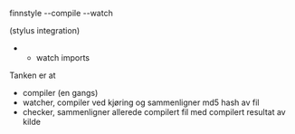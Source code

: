 finnstyle --compile --watch

 (stylus integration)
  *  - watch imports

Tanken er at
  - compiler (en gangs)
  - watcher, compiler ved kjøring og sammenligner md5 hash av fil
  - checker, sammenligner allerede compilert fil med compilert resultat av kilde
  